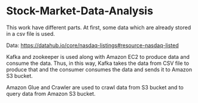 # Stock-Market-Data-Analysis

This work have different parts. At first, some data which are already stored in a csv file is used.

Data: https://datahub.io/core/nasdaq-listings#resource-nasdaq-listed

Kafka and zookeeper is used along with Amazon EC2 to produce data and consume the data. Thus, in this way, Kafka takes the data from CSV file to produce that and the consumer consumes the data and sends it to Amazon S3 bucket. 

Amazon Glue and Crawler are used to crawl data from S3 bucket and to query data from Amazon S3 bucket. 
